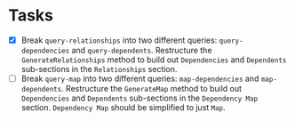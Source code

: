 # Tasks

- [x] Break `query-relationships` into two different queries: `query-dependencies` and `query-dependents`. Restructure the `GenerateRelationships` method to build out `Dependencies` and `Dependents` sub-sections in the `Relationships` section.
- [ ] Break `query-map` into two different queries: `map-dependencies` and `map-dependents`. Restructure the `GenerateMap` method to build out `Dependencies` and `Dependents` sub-sections in the `Dependency Map` section. `Dependency Map` should be simplified to just `Map`.